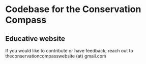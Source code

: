 # Codebase for the Conservation Compass
## Educative website

If you would like to contribute or have feedback, reach out to theconservationcompasswebsite (at) gmail.com
